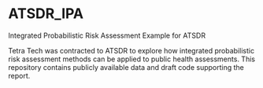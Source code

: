 # ATSDR_IPA
Integrated Probabilistic Risk Assessment Example for ATSDR

Tetra Tech was contracted to ATSDR to explore how integrated probabilistic risk assessment methods can be applied to public health assessments. This repository contains publicly available data and draft code supporting the report.
